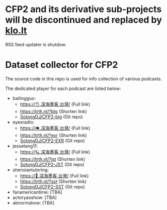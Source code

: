 # CFP2 and its derivative sub-projects will be discontinued and replaced by **[klo.lt](https://github.com/SotongDJ/klo.lt)**

RSS feed updater is shutdow.

# Dataset collector for CFP2

The source code in this repo is used for info collection of various podcasts.

The dedicated player for each podcast are listed below:

- bailingguo:
  - [https://👌.深海墨客.台灣/](https://xn--xp8h.xn--2os22eixx6na.xn--kpry57d/) (Full link)
  - <https://trth.nl/?blg> (Shorten link)
  - [SotongDJ/CFP2-blg](https://github.com/SotongDJ/CFP2-blg) (Git repo)
- eyexradio: 
  - [https://👁️.深海墨客.台灣/](https://xn--mp8h.xn--2os22eixx6na.xn--kpry57d/) (Full link)
  - <https://trth.nl/?exr> (Shorten link)
  - [SotongDJ/CFP2-EXR](https://github.com/SotongDJ/CFP2-EXR) (Git repo)
- jessetang11: 
  - [https://🪐.深海墨客.台灣/](https://xn--r09h.xn--2os22eixx6na.xn--kpry57d/) (Full link)
  - <https://trth.nl/?jst> (Shorten link)
  - [SotongDJ/CFP2-JST](https://github.com/SotongDJ/CFP2-JST) (Git repo)
- shensiantutoring: 
  - [https://🚀.深海墨客.台灣/](https://xn--158h.xn--2os22eixx6na.xn--kpry57d/) (Full link)
  - <https://trth.nl/?sst> (Shorten link)
  - [SotongDJ/CFP2-SST](https://github.com/SotongDJ/CFP2-SST) (Git repo)
- fanamericantime: [TBA]
- actoryaoshow: [TBA]
- abnormalove: [TBA]
